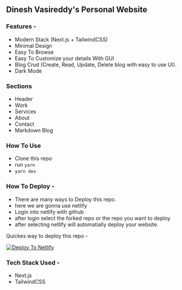 ## Dinesh Vasireddy's Personal Website

### Features - 

- Modern Stack (Next.js + TailwindCSS)
- Minimal Design
- Easy To Browse
- Easy To Customize your details With GUI
- Blog Crud (Create, Read, Update, Delete blog with easy to use UI).
- Dark Mode

### Sections

- Header
- Work
- Services
- About
- Contact
- Markdown Blog

### How To Use

- Clone this repo
- run `yarn`
- `yarn dev`

### How To Deploy - 

- There are many ways to Deploy this repo.
- here we are gonna use netlify
- Login into netlify with github
- after login select the forked repo or the repo you want to deploy
- after selecting netlify will automatially deploy your website.

Quickes way to deploy this repo - 

[![Deploy To Netlify](https://www.netlify.com/img/deploy/button.svg)](https://app.netlify.com/start/deploy?repository=https://github.com/DineshTeja/DineshPortfolio)

### Tech Stack Used - 
- Next.js
- TailwindCSS




